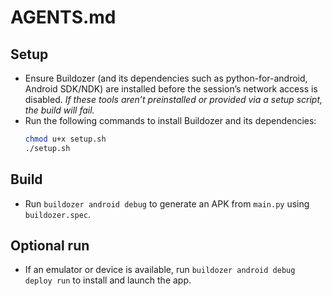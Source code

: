 # AGENTS.md

## Setup
- Ensure Buildozer (and its dependencies such as python-for-android, Android SDK/NDK) are installed before the session’s network access is disabled.
  *If these tools aren’t preinstalled or provided via a setup script, the build will fail.*
- Run the following commands to install Buildozer and its dependencies:
  ```sh
  chmod u+x setup.sh
  ./setup.sh
  ```

## Build
- Run `buildozer android debug` to generate an APK from `main.py` using `buildozer.spec`.

## Optional run
- If an emulator or device is available, run `buildozer android debug deploy run` to install and launch the app.
